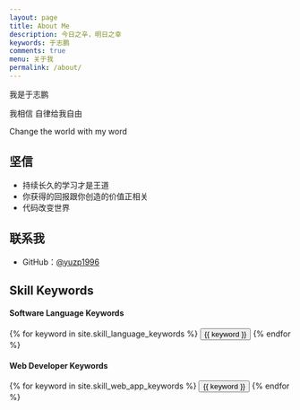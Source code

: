 ```yaml
---
layout: page
title: About Me
description: 今日之辛，明日之幸
keywords: 于志鹏
comments: true
menu: 关于我
permalink: /about/
---
```


我是于志鹏

我相信 自律给我自由

Change the world with my word

## 坚信

* 持续长久的学习才是王道
* 你获得的回报跟你创造的价值正相关
* 代码改变世界

## 联系我

* GitHub：[@yuzp1996](https://github.com/yuzp1996)


## Skill Keywords

#### Software Language Keywords
<div class="btn-inline">
    {% for keyword in site.skill_language_keywords %}
    <button class="btn btn-outline" type="button">{{ keyword }}</button>
    {% endfor %}
</div>

#### Web Developer Keywords
<div class="btn-inline">
    {% for keyword in site.skill_web_app_keywords %}
    <button class="btn btn-outline" type="button">{{ keyword }}</button>
    {% endfor %}
</div>
